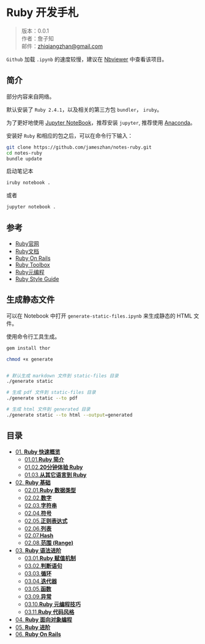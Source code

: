 
# Ruby 开发手札

> 版本：0.0.1<br>
> 作者：詹子知<br>
> 邮件：zhiqiangzhan@gmail.com <br />

`Github` 加载 `.ipynb` 的速度较慢，建议在 [Nbviewer](http://nbviewer.jupyter.org/github/jameszhan/notes-ruby/tree/master/index.ipynb) 中查看该项目。


## 简介

部分内容来自网络。

默认安装了 `Ruby 2.4.1`，以及相关的第三方包 `bundler`， `iruby`。

为了更好地使用 [Jupyter NoteBook](http://nbviewer.jupyter.org/)，推荐安装 `jupyter`, 推荐使用 [Anaconda](https://www.anaconda.com/download/)。


安装好 `Ruby` 和相应的包之后，可以在命令行下输入：

```bash
git clone https://github.com/jameszhan/notes-ruby.git
cd notes-ruby
bundle update
```

启动笔记本

```bash
iruby notebook .
```

或者

```bash
jupyter notebook .
```

## 参考
- [Ruby官网](https://www.ruby-lang.org)
- [Ruby文档](http://ruby-doc.org/)
- [Ruby On Rails](http://rubyonrails.org/)
- [Ruby Toolbox](https://www.ruby-toolbox.com/)
- [Ruby元编程](https://www.amazon.cn/dp/B013QMKP80/ref=sr_1_1?ie=UTF8&qid=1519613945&sr=8-1&keywords=ruby+%E5%85%83%E7%BC%96%E7%A8%8B)
- [Ruby Style Guide](https://github.com/bbatsov/ruby-style-guide)



## 生成静态文件

可以在 Notebook 中打开 `generate-static-files.ipynb` 来生成静态的 HTML 文件。

使用命令行工具生成。

```bash
gem install thor

chmod +x generate


# 默认生成 markdown 文件到 static-files 目录
./generate static

# 生成 pdf 文件到 static-files 目录
./generate static --to pdf  

# 生成 html 文件到 generated 目录
./generate static --to html --output=generated 
```

## 目录

- [01. **Ruby 快速概览**](01-ruby-overview)
	- [01.01.**Ruby 简介**](01-ruby-overview/01.01-ruby-overview.ipynb)
	- [01.02.**20分钟体验 Ruby**](01-ruby-overview/01.02-ruby-in-20-minutes.ipynb)
	- [01.03.**从其它语言到 Ruby**](01-ruby-overview/01.03-ruby-from-other-languages.ipynb)
- [02. **Ruby 基础**](02-ruby-basics)
	- [02.01.**Ruby 数据类型**](02-ruby-basics/02.01-types.ipynb)
	- [02.02.**数字**](02-ruby-basics/02.02-numbers.ipynb)
	- [02.03.**字符串**](02-ruby-basics/02.03-strings.ipynb)
	- [02.04.**符号**](02-ruby-basics/02.04-symbols.ipynb)
	- [02.05.**正则表达式**](02-ruby-basics/02.05-regular-expression.ipynb)
	- [02.06.**列表**](02-ruby-basics/02.06-arrays.ipynb)
	- [02.07.**Hash**](02-ruby-basics/02.07-hashes.ipynb)
	- [02.08.**范围 (Range)**](02-ruby-basics/02.08-ranges.ipynb)
- [03. **Ruby 语法进阶**](03-ruby-syntax)
	- [03.01.**Ruby 赋值机制**](03-ruby-syntax/03.01-assignment-statements.ipynb)
	- [03.02.**判断语句**](03-ruby-syntax/03.02-conditional-statements.ipynb)
	- [03.03.**循环**](03-ruby-syntax/03.03-loop-statements.ipynb)
	- [03.04.**迭代器**](03-ruby-syntax/03.04-iterators.ipynb)
	- [03.05.**函数**](03-ruby-syntax/03.05-functions.ipynb)
	- [03.09.**异常**](03-ruby-syntax/03.09-exceptions.ipynb)
	- [03.10.**Ruby 元编程技巧**](03-ruby-syntax/03.10-ruby-meta-programming.ipynb)
	- [03.11.**Ruby 代码风格**](03-ruby-syntax/03.11-ruby-style-guide.ipynb)
- [04. **Ruby 面向对象编程**](04-ruby-oop)
- [05. **Ruby 进阶**](05-ruby-advanced)
- [06. **Ruby On Rails**](06-ruby-on-rails)
